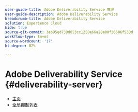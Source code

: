 ```yaml
---
user-guide-title: Adobe Deliverability Service 管理
user-guide-description: Adobe Deliverability Service
breadcrumb-title: Adobe Deliverability Service
solution: Experience Cloud
hide: true
source-git-commit: 3eb95ed738d053cc1250e66a28a00f26506f530d
workflow-type: tm+mt
source-wordcount: '17'
ht-degree: 82%

---
```


# Adobe Deliverability Service {#deliverability-server}

* [主页](home.md)
* [全局抑制列表](global-suppression-list.md)
